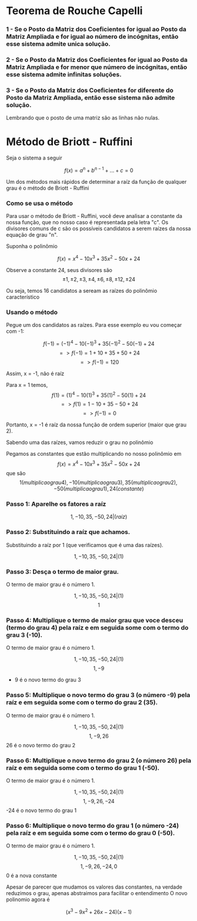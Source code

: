 <h1>Teorema de Rouche Capelli</h1>

### 1 - Se o Posto da Matriz dos Coeficientes for igual ao Posto da Matriz Ampliada e for igual ao número de incógnitas, então esse sistema admite unica solução.
### 2 - Se o Posto da Matriz dos Coeficientes for igual ao Posto da Matriz Ampliada e for menor que número de incógnitas, então esse sistema admite infinitas soluções.
### 3 - Se o Posto da Matriz dos Coeficientes for diferente do Posto da Matriz Ampliada, então esse sistema não admite solução.

Lembrando que o posto de uma matriz são as linhas não nulas.

<h1>Método de Briott - Ruffini</h1>

Seja o sistema a seguir

$$f(x) = {a^{n} + b^{n-1} + ... + c = 0}$$

Um dos métodos mais rápidos de determinar a raíz da função de qualquer grau é o método de Briott - Ruffini

### Como se usa o método

Para usar o método de Briott - Ruffini, você deve analisar a constante da nossa função, que no nosso caso é representada pela letra "c".
Os divisores comuns de c são os possíveis candidatos a serem raízes da nossa equação de grau "n".

Suponha o polinômio 

$$f(x) = {x^{4} - 10x^{3} +35x^{2} - 50x + 24}$$

Observe a constante 24, seus divisores são $${±1, ±2, ±3, ±4, ±6, ±8, ± 12, ±24}$$

Ou seja, temos 16 candidatos a seream as raízes do polinômio característico

### Usando o método

Pegue um dos candidatos as raízes. Para esse exemplo eu vou começar com -1:

$${f(-1) = (-1)^{4} - 10(-1)^{3} +35(-1)^{2} - 50(-1) + 24}$$
$${=> f(-1) = 1 + 10 + 35 + 50 + 24}$$
$${=> f(-1) = 120}$$

Assim, x = -1, não é raíz

Para x = 1 temos,
$${f(1) = (1)^{4} - 10(1)^{3} +35(1)^{2} - 50(1) + 24}$$
$${=> f(1) = 1 - 10 + 35 - 50 + 24}$$
$${=> f(-1) = 0}$$

Portanto, x = -1 é raíz da nossa função de ordem superior (maior que grau 2).

Sabendo uma das raízes, vamos reduzir o grau no polinômio

Pegamos as constantes que estão multiplicando no nosso polinômio em $$f(x) = {x^{4} - 10x^{3} +35x^{2} - 50x + 24}$$
que são
$${ 1( multiplica o grau 4), -10( multiplica o grau 3), 35( multiplica o grau 2), -50( multiplica o grau 1), 24(constante)}$$

### Passo 1: Aparelhe os fatores a raíz
$${1,  -10,  35,  -50,  24 | (raíz)}$$

### Passo 2: Substituindo a raíz que achamos.
Substituindo a raíz por 1 (que verificamos que é uma das raízes).

$${1,  -10,  35,  -50,  24 | ( 1 )}$$

### Passo 3: Desça o termo de maior grau.
O termo de maior grau é o número 1.

$${1,  -10,  35,  -50,  24 | ( 1 )}$$
$${1}$$

### Passo 4: Multiplique o termo de maior grau que voce desceu (termo do grau 4) pela raíz e em seguida some com o termo do grau 3 (-10).
O termo de maior grau é o número 1.

$${1,  -10,  35,  -50,  24 | ( 1 )}$$
$${1,  -9}$$
- 9 é o novo termo do grau 3

### Passo 5: Multiplique o novo termo do grau 3 (o número -9) pela raíz e em seguida some com o termo do grau 2 (35).
O termo de maior grau é o número 1.

$${1,  -10,  35,  -50,  24 | ( 1 )}$$
$${1,  -9,   26}$$
26 é o novo termo do grau 2

### Passo 6: Multiplique o novo termo do grau 2 (o número 26) pela raíz e em seguida some com o termo do grau 1 (-50).
O termo de maior grau é o número 1.

$${1,  -10,  35,  -50,  24 | ( 1 )}$$
$${1,  -9,   26,  -24}$$
-24 é o novo termo do grau 1

### Passo 6: Multiplique o novo termo do grau 1 (o número -24) pela raíz e em seguida some com o termo do grau 0 (-50).
O termo de maior grau é o número 1.

$${1,  -10,  35,  -50,  24 | ( 1 )}$$
$${1,  -9,   26,  -24,  0}$$
0 é a nova constante

Apesar de parecer que mudamos os valores das constantes, na verdade reduzimos o grau, apenas abstraimos para facilitar o entendimento
O novo polinomio agora é 

$${(x^{3} - 9x^{2} + 26x - 24)(x - 1)}$$
